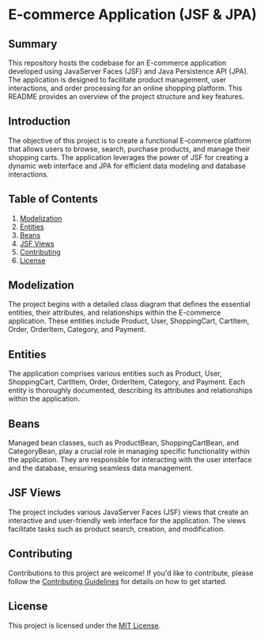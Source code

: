 # E-commerce Application (JSF & JPA)

## Summary
This repository hosts the codebase for an E-commerce application developed using JavaServer Faces (JSF) and Java Persistence API (JPA). The application is designed to facilitate product management, user interactions, and order processing for an online shopping platform. This README provides an overview of the project structure and key features.

## Introduction
The objective of this project is to create a functional E-commerce platform that allows users to browse, search, purchase products, and manage their shopping carts. The application leverages the power of JSF for creating a dynamic web interface and JPA for efficient data modeling and database interactions.

## Table of Contents
1. [Modelization](#modelization)
2. [Entities](#entities)
3. [Beans](#beans)
4. [JSF Views](#jsf-views)
5. [Contributing](#contributing)
6. [License](#license)

## Modelization
The project begins with a detailed class diagram that defines the essential entities, their attributes, and relationships within the E-commerce application. These entities include Product, User, ShoppingCart, CartItem, Order, OrderItem, Category, and Payment.

## Entities
The application comprises various entities such as Product, User, ShoppingCart, CartItem, Order, OrderItem, Category, and Payment. Each entity is thoroughly documented, describing its attributes and relationships within the application.

## Beans
Managed bean classes, such as ProductBean, ShoppingCartBean, and CategoryBean, play a crucial role in managing specific functionality within the application. They are responsible for interacting with the user interface and the database, ensuring seamless data management.

## JSF Views
The project includes various JavaServer Faces (JSF) views that create an interactive and user-friendly web interface for the application. The views facilitate tasks such as product search, creation, and modification.

## Contributing
Contributions to this project are welcome! If you'd like to contribute, please follow the [Contributing Guidelines](/docs/CONTRIBUTING.md) for details on how to get started.

## License
This project is licensed under the [MIT License](LICENSE).
